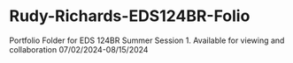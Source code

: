 # Rudy-Richards-EDS124BR-Folio
Portfolio Folder for EDS 124BR Summer Session 1.
Available for viewing and collaboration 07/02/2024-08/15/2024
